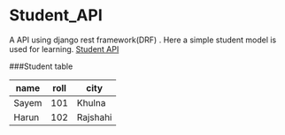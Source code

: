 # Student_API
A API using django rest framework(DRF) . Here a simple student model is used for learning.
[Student API](https://github.com/Sayem98/Student_API "Student API")

###Student table

|name|roll|city|
|----|----|----|
|Sayem|101|Khulna|
|Harun|102|Rajshahi|